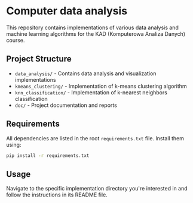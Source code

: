 # Computer data analysis

This repository contains implementations of various data analysis and machine learning algorithms for the KAD (Komputerowa Analiza Danych) course.

## Project Structure

- `data_analysis/` - Contains data analysis and visualization implementations
- `kmeans_clustering/` - Implementation of k-means clustering algorithm
- `knn_classification/` - Implementation of k-nearest neighbors classification
- `doc/` - Project documentation and reports

## Requirements

All dependencies are listed in the root `requirements.txt` file. Install them using:
```bash
pip install -r requirements.txt
```

## Usage

Navigate to the specific implementation directory you're interested in and follow the instructions in its README file. 